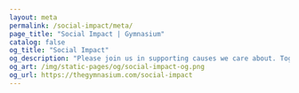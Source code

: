 ```yaml
---
layout: meta
permalink: /social-impact/meta/
page_title: "Social Impact | Gymnasium"
catalog: false
og_title: "Social Impact"
og_description: "Please join us in supporting causes we care about. Together we can make a difference."
og_art: /img/static-pages/og/social-impact-og.png
og_url: https://thegymnasium.com/social-impact
---
```

